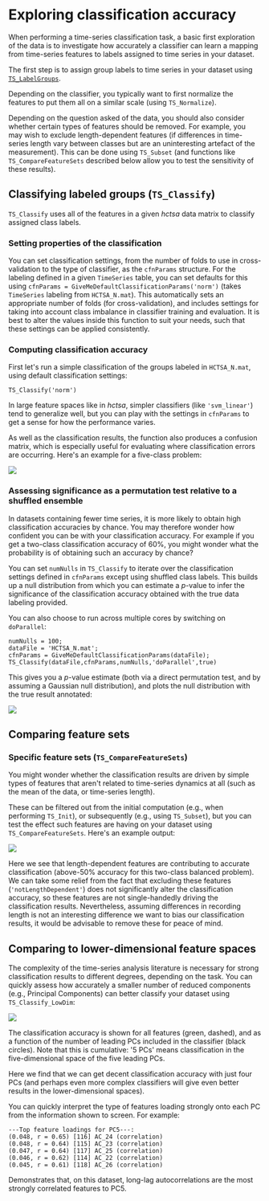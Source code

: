 # Exploring classification accuracy

When performing a time-series classification task, a basic first exploration of the data is to investigate how accurately a classifier can learn a mapping from time-series features to labels assigned to time series in your dataset.

The first step is to assign group labels to time series in your dataset using [`TS_LabelGroups`](grouping.md).

Depending on the classifier, you typically want to first normalize the features to put them all on a similar scale (using `TS_Normalize`).

Depending on the question asked of the data, you should also consider whether certain types of features should be removed. For example, you may wish to exclude length-dependent features (if differences in time-series length vary between classes but are an uninteresting artefact of the measurement). This can be done using `TS_Subset` (and functions like `TS_CompareFeatureSets` described below allow you to test the sensitivity of these results).

## Classifying labeled groups (`TS_Classify`)

`TS_Classify` uses all of the features in a given _hctsa_ data matrix to classify assigned class labels.

### Setting properties of the classification

You can set classification settings, from the number of folds to use in cross-validation to the type of classifier, as the `cfnParams` structure. For the labeling defined in a given `TimeSeries` table, you can set defaults for this using `cfnParams = GiveMeDefaultClassificationParams('norm')` (takes `TimeSeries` labeling from `HCTSA_N.mat`). This automatically sets an appropriate number of folds (for cross-validation), and includes settings for taking into account class imbalance in classifier training and evaluation. It is best to alter the values inside this function to suit your needs, such that these settings can be applied consistently.

### Computing classification accuracy

First let's run a simple classification of the groups labeled in `HCTSA_N.mat`, using default classification settings:

```
TS_Classify('norm')
```

In large feature spaces like in _hctsa_, simpler classifiers (like `'svm_linear'`) tend to generalize well, but you can play with the settings in `cfnParams` to get a sense for how the performance varies.

As well as the classification results, the function also produces a confusion matrix, which is especially useful for evaluating where classification errors are occurring. Here's an example for a five-class problem:

![](../../.gitbook/assets/TS\_Classify\_ConfusionMatrix.png)

### Assessing significance as a permutation test relative to a shuffled ensemble

In datasets containing fewer time series, it is more likely to obtain high classification accuracies by chance. You may therefore wonder how confident you can be with your classification accuracy. For example if you get a two-class classification accuracy of 60%, you might wonder what the probability is of obtaining such an accuracy by chance?

You can set `numNulls` in `TS_Classify` to iterate over the classification settings defined in `cfnParams` except using shuffled class labels. This builds up a null distribution from which you can estimate a _p_-value to infer the significance of the classification accuracy obtained with the true data labeling provided.

You can also choose to run across multiple cores by switching on `doParallel`:

```
numNulls = 100;
dataFile = 'HCTSA_N.mat';
cfnParams = GiveMeDefaultClassificationParams(dataFile);
TS_Classify(dataFile,cfnParams,numNulls,'doParallel',true)
```

This gives you a _p_-value estimate (both via a direct permutation test, and by assuming a Gaussian null distribution), and plots the null distribution with the true result annotated:

![](../../.gitbook/assets/TS\_Classify\_NullDistribution.png)

## Comparing feature sets

### Specific feature sets (`TS_CompareFeatureSets`)

You might wonder whether the classification results are driven by simple types of features that aren't related to time-series dynamics at all (such as the mean of the data, or time-series length).

These can be filtered out from the initial computation (e.g., when performing `TS_Init`), or subsequently (e.g., using `TS_Subset`), but you can test the effect such features are having on your dataset using `TS_CompareFeatureSets`. Here's an example output:

![](../../.gitbook/assets/TS\_CompareFeatureSets.png)

Here we see that length-dependent features are contributing to accurate classification (above-50% accuracy for this two-class balanced problem). We can take some relief from the fact that excluding these features (`'notLengthDependent'`) does not significantly alter the classification accuracy, so these features are not single-handedly driving the classification results. Nevertheless, assuming differences in recording length is not an interesting difference we want to bias our classification results, it would be advisable to remove these for peace of mind.

## Comparing to lower-dimensional feature spaces

The complexity of the time-series analysis literature is necessary for strong classification results to different degrees, depending on the task. You can quickly assess how accurately a smaller number of reduced components (e.g., Principal Components) can better classify your dataset using `TS_Classify_LowDim`:

![](../../.gitbook/assets/TS\_Classify\_LowDim.png)

The classification accuracy is shown for all features (green, dashed), and as a function of the number of leading PCs included in the classifier (black circles). Note that this is cumulative: '5 PCs' means classification in the five-dimensional space of the five leading PCs.

Here we find that we can get decent classification accuracy with just four PCs (and perhaps even more complex classifiers will give even better results in the lower-dimensional spaces).

You can quickly interpret the type of features loading strongly onto each PC from the information shown to screen. For example:

```
---Top feature loadings for PC5---:
(0.048, r = 0.65) [116] AC_24 (correlation)
(0.048, r = 0.64) [115] AC_23 (correlation)
(0.047, r = 0.64) [117] AC_25 (correlation)
(0.046, r = 0.62) [114] AC_22 (correlation)
(0.045, r = 0.61) [118] AC_26 (correlation)
```

Demonstrates that, on this dataset, long-lag autocorrelations are the most strongly correlated features to PC5.
